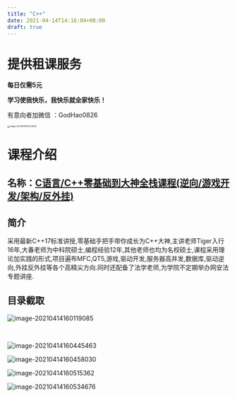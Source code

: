 ```yaml
---
title: "C++"
date: 2021-04-14T14:16:04+08:00
draft: true
---
```


# 提供租课服务

**每日仅需5元**  

**学习使我快乐，我快乐就全家快乐！**

有意向者加微信 ：GodHao0826

<img src="https://huxin-test.oss-cn-hangzhou.aliyuncs.com/GodHao/blogimage-20210414155220693.png" alt="image-20210414155220693" style="zoom:33%;" />

# 课程介绍

## 名称：[C语言/C++零基础到大神全栈课程(逆向/游戏开发/架构/反外挂)](https://ke.qq.com/course/450953)

## 简介

采用最新C++17标准讲授,零基础手把手带你成长为C++大神,主讲老师Tiger入行16年,大春老师为中科院硕士,编程经验12年,其他老师也均为名校硕士,课程采用理论加实践的形式,项目遍布MFC,QT5,游戏,驱动开发,服务器高并发,数据库,驱动逆向,外挂反外挂等各个高精尖方向.同时还配备了法学老师,为学院不定期举办网安法专题讲座.

## 目录截取



![image-20210414160119085](https://huxin-test.oss-cn-hangzhou.aliyuncs.com/GodHao/blogimage-20210414160119085.png)

​									

![image-20210414160445463](https://huxin-test.oss-cn-hangzhou.aliyuncs.com/GodHao/blogimage-20210414160445463.png)

![image-20210414160458030](https://huxin-test.oss-cn-hangzhou.aliyuncs.com/GodHao/blogimage-20210414160458030.png)

![image-20210414160515362](https://huxin-test.oss-cn-hangzhou.aliyuncs.com/GodHao/blogimage-20210414160515362.png)

![image-20210414160534676](https://huxin-test.oss-cn-hangzhou.aliyuncs.com/GodHao/blogimage-20210414160534676.png)